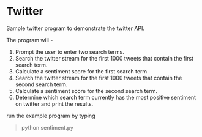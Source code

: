 # Twitter
Sample twitter program to demonstrate the twitter API.

The program will -
1. Prompt the user to enter two search terms.  
2. Search the twitter stream for the first 1000 tweets that contain the first search term.  
3. Calculate a sentiment score for the first search term  
4. Search the twitter stream for the first 1000 tweets that contain the second search term.   
5. Calculate a sentiment score for the second search term.  
6. Determine which search term currently has the most positive sentiment on twitter and print the results.   

run the example program by typing

> python sentiment.py

